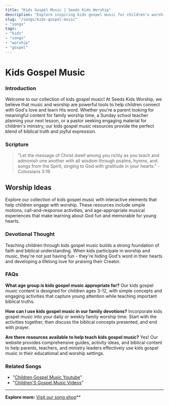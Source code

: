```yaml
---
title: "Kids Gospel Music | Seeds Kids Worship"
description: "Explore inspiring kids gospel music for children's worship and faith development. Biblical music resources for families and ministry."
slug: "/songs/kids-gospel-music"
- "songs"
tags:
- "kids"
- "songs"
- "worship"
- "gospel"
---
```


# Kids Gospel Music

### Introduction

Welcome to our collection of kids gospel music! At Seeds Kids Worship, we believe that music and worship are powerful tools to help children connect with God's love and learn His word. Whether you're a parent looking for meaningful content for family worship time, a Sunday school teacher planning your next lesson, or a pastor seeking engaging material for children's ministry, our kids gospel music resources provide the perfect blend of biblical truth and joyful expression.

### Scripture

> "Let the message of Christ dwell among you richly as you teach and admonish one another with all wisdom through psalms, hymns, and songs from the Spirit, singing to God with gratitude in your hearts." - Colossians 3:16

## Worship Ideas

Explore our collection of kids gospel music with interactive elements that help children engage with worship. These resources include simple motions, call-and-response activities, and age-appropriate musical experiences that make learning about God fun and memorable for young hearts.

### Devotional Thought

Teaching children through kids gospel music builds a strong foundation of faith and biblical understanding. When kids participate in worship and music, they're not just having fun - they're hiding God's word in their hearts and developing a lifelong love for praising their Creator.

### FAQs

**What age group is kids gospel music appropriate for?**
Our kids gospel music content is designed for children ages 3-12, with simple concepts and engaging activities that capture young attention while teaching important biblical truths.

**How can I use kids gospel music in our family devotions?**
Incorporate kids gospel music into your daily or weekly family worship time. Start with the activities together, then discuss the biblical concepts presented, and end with prayer.

**Are there resources available to help teach kids gospel music?**
Yes! Our website provides comprehensive guides, activity ideas, and biblical content to help parents, teachers, and ministry leaders effectively use kids gospel music in their educational and worship settings.

### Related Songs

- "[Children Gospel Music Youtube](/songs/children-gospel-music-youtube/)"
- "[Children'S Gospel Music Videos](/songs/children-s-gospel-music-videos/)"

---

**Explore more:** [Visit our song shop](https://seedskidsworship.com/shop)**

<!-- Schema Markup -->
<script type="application/ld+json">
{
  "@context": "https://schema.org",
  "@type": "MusicRecording",
  "name": "Kids Gospel Music",
  "byArtist": {
    "@type": "MusicGroup",
    "name": "Seeds Kids Worship"
  },
  "isFamilyFriendly": true,
  "url": "https://seedskidsworship.com/songs/kids-gospel-music/"
}
</script>